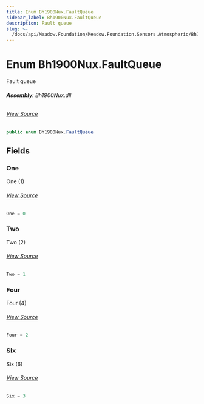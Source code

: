 ```yaml
---
title: Enum Bh1900Nux.FaultQueue
sidebar_label: Bh1900Nux.FaultQueue
description: Fault queue
slug: >-
  /docs/api/Meadow.Foundation/Meadow.Foundation.Sensors.Atmospheric/Bh1900Nux.FaultQueue
---
```

# Enum Bh1900Nux.FaultQueue
Fault queue

###### **Assembly**: Bh1900Nux.dll
###### [View Source](https://github.com/WildernessLabs/Meadow.Foundation.git/blob/develop/Source/Meadow.Foundation.Peripherals/Sensors.Atmospheric.Bh1900Nux/Driver/Bh1900Nux.Address.cs#L8)
```csharp title="Declaration"
public enum Bh1900Nux.FaultQueue
```
## Fields
### One
One (1)
###### [View Source](https://github.com/WildernessLabs/Meadow.Foundation.git/blob/develop/Source/Meadow.Foundation.Peripherals/Sensors.Atmospheric.Bh1900Nux/Driver/Bh1900Nux.Address.cs#L13)
```csharp title="Declaration"
One = 0
```
### Two
Two (2)
###### [View Source](https://github.com/WildernessLabs/Meadow.Foundation.git/blob/develop/Source/Meadow.Foundation.Peripherals/Sensors.Atmospheric.Bh1900Nux/Driver/Bh1900Nux.Address.cs#L17)
```csharp title="Declaration"
Two = 1
```
### Four
Four (4)
###### [View Source](https://github.com/WildernessLabs/Meadow.Foundation.git/blob/develop/Source/Meadow.Foundation.Peripherals/Sensors.Atmospheric.Bh1900Nux/Driver/Bh1900Nux.Address.cs#L21)
```csharp title="Declaration"
Four = 2
```
### Six
Six (6)
###### [View Source](https://github.com/WildernessLabs/Meadow.Foundation.git/blob/develop/Source/Meadow.Foundation.Peripherals/Sensors.Atmospheric.Bh1900Nux/Driver/Bh1900Nux.Address.cs#L25)
```csharp title="Declaration"
Six = 3
```
